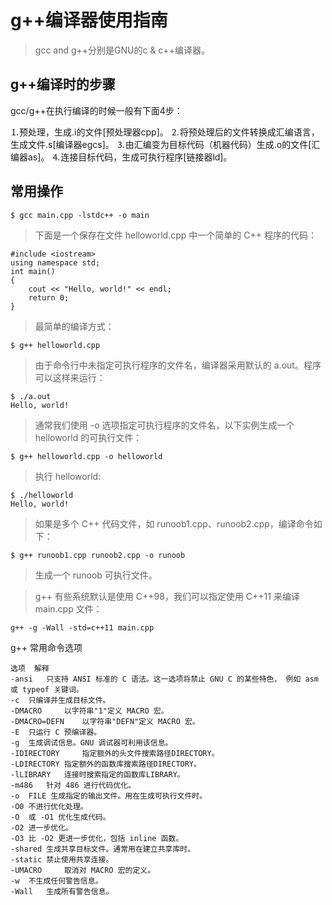 # g++编译器使用指南
> gcc and g++分别是GNU的c & c++编译器。

## g++编译时的步骤
gcc/g++在执行编译的时候一般有下面4步：

⒈预处理，生成.i的文件[预处理器cpp]。
⒉将预处理后的文件转换成汇编语言，生成文件.s[编译器egcs]。
⒊由汇编变为目标代码（机器代码）生成.o的文件[汇编器as]。
⒋连接目标代码，生成可执行程序[链接器ld]。

## 常用操作

```
$ gcc main.cpp -lstdc++ -o main
```
>下面是一个保存在文件 helloworld.cpp 中一个简单的 C++ 程序的代码：
```
#include <iostream>
using namespace std;
int main()
{
    cout << "Hello, world!" << endl;
    return 0;
}
```
>最简单的编译方式：
```
$ g++ helloworld.cpp
```
>由于命令行中未指定可执行程序的文件名，编译器采用默认的 a.out。程序可以这样来运行：
```
$ ./a.out
Hello, world!
```
>通常我们使用 -o 选项指定可执行程序的文件名，以下实例生成一个 helloworld 的可执行文件：
```
$ g++ helloworld.cpp -o helloworld
```
>执行 helloworld:
```
$ ./helloworld
Hello, world!
```
>如果是多个 C++ 代码文件，如 runoob1.cpp、runoob2.cpp，编译命令如下：
```
$ g++ runoob1.cpp runoob2.cpp -o runoob
```
>生成一个 runoob 可执行文件。

>g++ 有些系统默认是使用 C++98，我们可以指定使用 C++11 来编译 main.cpp 文件：
```
g++ -g -Wall -std=c++11 main.cpp
```
g++ 常用命令选项
```
选项	解释
-ansi	只支持 ANSI 标准的 C 语法。这一选项将禁止 GNU C 的某些特色， 例如 asm 或 typeof 关键词。
-c 	只编译并生成目标文件。
-DMACRO 	以字符串"1"定义 MACRO 宏。
-DMACRO=DEFN	以字符串"DEFN"定义 MACRO 宏。
-E 	只运行 C 预编译器。
-g 	生成调试信息。GNU 调试器可利用该信息。
-IDIRECTORY 	指定额外的头文件搜索路径DIRECTORY。
-LDIRECTORY	指定额外的函数库搜索路径DIRECTORY。
-lLIBRARY	连接时搜索指定的函数库LIBRARY。
-m486 	针对 486 进行代码优化。
-o	FILE 生成指定的输出文件。用在生成可执行文件时。
-O0	不进行优化处理。
-O 	或 -O1 优化生成代码。
-O2	进一步优化。
-O3	比 -O2 更进一步优化，包括 inline 函数。
-shared	生成共享目标文件。通常用在建立共享库时。
-static	禁止使用共享连接。
-UMACRO 	取消对 MACRO 宏的定义。
-w	不生成任何警告信息。
-Wall 	生成所有警告信息。
```
